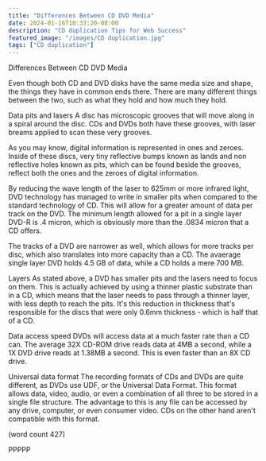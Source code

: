 ```yaml
---
title: "Differences Between CD DVD Media"
date: 2024-01-16T10:33:20-08:00
description: "CD duplication Tips for Web Success"
featured_image: "/images/CD duplication.jpg"
tags: ["CD duplication"]
---
```


Differences Between CD DVD Media

Even though both CD and DVD disks have the same
media size and shape, the things they have in 
common ends there.  There are many different
things between the two, such as what they hold
and how much they hold.  

Data pits and lasers
A disc has microscopic grooves that will move
along in a spiral around the disc.  CDs and 
DVDs both have these grooves, with laser breams
applied to scan these very grooves.

As you may know, digital information is represented
in ones and zeroes.  Inside of these discs, very
tiny reflective bumps known as lands and non
reflective holes known as pits, which can be
found beside the grooves, reflect both the ones
and the zeroes of digital information.

By reducing the wave length of the laser to 625mm
or more infrared light, DVD technology has 
managed to write in smaller pits when compared
to the standard technology of CD.  This will 
allow for a greater amount of data per track
on the DVD.  The minimum length allowed for a 
pit in a single layer DVD-R is .4 micron, which
is obviously more than the .0834 micron that a
CD offers.

The tracks of a DVD are narrower as well, which
allows for more tracks per disc, which also
translates into more capacity than a CD.  The
avaerage single layer DVD holds 4.5 GB of data,
while a CD holds a mere 700 MB.

Layers
As stated above, a DVD has smaller pits and the
lasers need to focus on them.  This is actually
achieved by using a thinner plastic substrate
than in a CD, which means that the laser needs
to pass through a thinner layer, with less
depth to reach the pits.  It's this reduction in
thickness that's responsible for the discs 
that were only 0.6mm thickness - which is half
that of a CD.

Data access speed
DVDs will access data at a much faster rate than
a CD can.  The average 32X CD-ROM drive reads
data at 4MB a second, while a 1X DVD drive reads
at 1.38MB a second.  This is even faster than 
an 8X CD drive.

Universal data format
The recording formats of CDs and DVDs are quite
different, as DVDs use UDF, or the Universal
Data Format.  This format allows data, video,
audio, or even a combination of all three to
be stored in a single file structure.  The 
advantage to this is any file can be accessed
by any drive, computer, or even consumer video.
CDs on the other hand aren't compatible with
this format.  

(word count 427)

PPPPP
